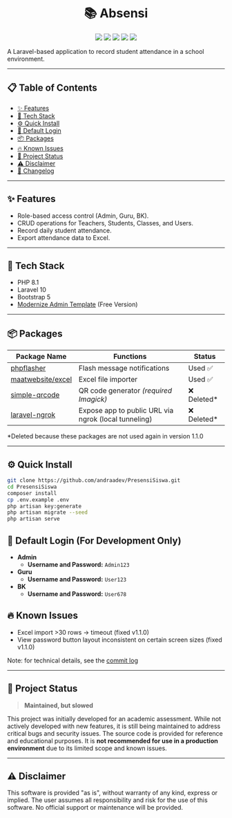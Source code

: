 <h1 align="center">📚 Absensi</h1>
<p align="center">
  <img src="https://img.shields.io/badge/PHP-8.1-777BB4?style=for-the-badge&logo=php&logoColor=white"/>
  <img src="https://img.shields.io/badge/Laravel-10-FF2D20?style=for-the-badge&logo=laravel&logoColor=white"/>
  <img src="https://img.shields.io/badge/Bootstrap-5-7952B3?style=for-the-badge&logo=bootstrap&logoColor=white"/>
  <img src="https://img.shields.io/badge/Maintained-Slowed-yellow?style=for-the-badge"/>
  <img src="https://img.shields.io/badge/Production-Not%20Recommended-critical?style=for-the-badge"/>
</p>

A Laravel-based application to record student attendance in a school environment.

---
## 📋 Table of Contents
- [✨ Features](#-features)
- [🧰 Tech Stack](#-tech-stack)
- [⚙️ Quick Install](#-quick-install) 
- [🔑 Default Login](#-default-login-for-development-only)
- [📦 Packages](#-packages)
- [🔥 Known Issues](#-known-issues)
- [📌 Project Status](#-project-status)
- [⚠️ Disclaimer](#-disclaimer)
- [📝 Changelog](./CHANGELOG.md)

---

## ✨ Features
-   Role-based access control (Admin, Guru, BK).
-   CRUD operations for Teachers, Students, Classes, and Users.
-   Record daily student attendance.
-   Export attendance data to Excel.

---

## 🧰 Tech Stack
-   PHP 8.1
-   Laravel 10
-   Bootstrap 5
-   [Modernize Admin Template](https://adminmart.com/product/modernize-free-bootstrap-5-admin-template/) (Free Version)

---

## 📦 Packages
| Package Name | Functions | Status |
|------------- | ---------| --------|
| [phpflasher](https://github.com/php-flasher/php-flasher) | Flash message notifications | Used ✅ |  
| [maatwebsite/excel](https://laravel-excel.com/) | Excel file importer | Used ✅ |
| [simple-qrcode](https://github.com/SimpleSoftwareIO/simple-qrcode) | QR code generator *(required Imagick)* | ❌ Deleted* |  
| [laravel-ngrok](https://github.com/jn-jairo/laravel-ngrok) |  Expose app to public URL via ngrok (local tunneling) | ❌ Deleted* | 

*Deleted because these packages are not used again in version 1.1.0

---

## ⚙️ Quick Install
```bash
git clone https://github.com/andraadev/PresensiSiswa.git
cd PresensiSiswa
composer install
cp .env.example .env
php artisan key:generate
php artisan migrate --seed
php artisan serve
```

## 🔑 Default Login (For Development Only)
-   **Admin**
    -   **Username and Password:** `Admin123`
-   **Guru**
    -   **Username and Password:** `User123`
-   **BK**
    -   **Username and Password:** `User678`


## 🔥 Known Issues
- Excel import >30 rows → timeout (fixed v1.1.0)
- View password button layout inconsistent on certain screen sizes (fixed v1.1.0)

Note: for technical details, see the [commit log](https://github.com/andraadev/PresensiSiswa/commits/main/)

---

## 📌 Project Status
> **Maintained, but slowed**

This project was initially developed for an academic assessment. While not actively developed with new features, it is still being maintained to address critical bugs and security issues. The source code is provided for reference and educational purposes. It is **not recommended for use in a production environment** due to its limited scope and known issues.

---

## ⚠️ Disclaimer
This software is provided "as is", without warranty of any kind, express or implied. The user assumes all responsibility and risk for the use of this software. No official support or maintenance will be provided.
